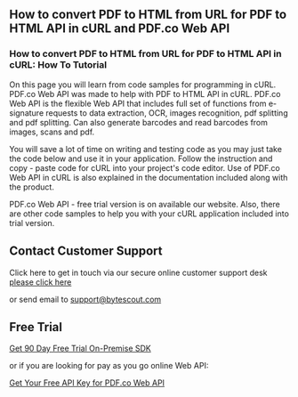 ## How to convert PDF to HTML from URL for PDF to HTML API in cURL and PDF.co Web API

### How to convert PDF to HTML from URL for PDF to HTML API in cURL: How To Tutorial

On this page you will learn from code samples for programming in cURL. PDF.co Web API was made to help with PDF to HTML API in cURL. PDF.co Web API is the flexible Web API that includes full set of functions from e-signature requests to data extraction, OCR, images recognition, pdf splitting and pdf splitting. Can also generate barcodes and read barcodes from images, scans and pdf.

You will save a lot of time on writing and testing code as you may just take the code below and use it in your application. Follow the instruction and copy - paste code for cURL into your project's code editor. Use of PDF.co Web API in cURL is also explained in the documentation included along with the product.

PDF.co Web API - free trial version is on available our website. Also, there are other code samples to help you with your cURL application included into trial version.

## Contact Customer Support

Click here to get in touch via our secure online customer support desk [please click here](https://bytescout.zendesk.com/hc/en-us/requests/new?subject=PDF.co%20Web%20API%20Question)

or send email to [support@bytescout.com](mailto:support@bytescout.com?subject=PDF.co%20Web%20API%20Question) 

## Free Trial

[Get 90 Day Free Trial On-Premise SDK](https://bytescout.com/download/web-installer?utm_source=github-readme)

or if you are looking for pay as you go online Web API:

[Get Your Free API Key for PDF.co Web API](https://pdf.co/documentation/api?utm_source=github-readme)
